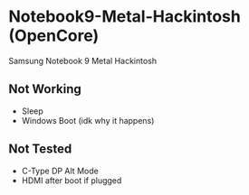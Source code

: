 # Notebook9-Metal-Hackintosh (OpenCore)
Samsung Notebook 9 Metal Hackintosh

## Not Working

- Sleep
- Windows Boot (idk why it happens)

## Not Tested

- C-Type DP Alt Mode
- HDMI after boot if plugged
